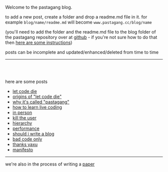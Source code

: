 Welcome to the pastagang blog.

to add a new post, create a folder and drop a readme.md file in it.
for example `blog/name/readme.md` will become `www.pastagang.cc/blog/name`

(you'll need to add the folder and the readme.md file to the blog folder of the pastagang repository over at [github](https://github.com/pastagang/pastagang/tree/main/blog) - if you're not sure how to do that then [here are some instructions](https://docs.github.com/en/repositories/working-with-files/managing-files/editing-files))


posts can be incomplete and updated/enhanced/deleted from time to time

---

<br>

<br>

here are some posts

- [let code die](/blog/let-code-die)
- [origins of "let code die"](/blog/let-code-die/origins)
- [why it's called "pastagang"](/blog/name)
- [how to learn live coding](/london/learn)
- [in person](/blog/in-person)
- [kill the user](/blog/kill-the-user)
- [hierarchy](/blog/hierarchy)
- [performance](/blog/performance)
- [should i write a blog](/blog/should-i-write-a-blog)
- [bad code only](/blog/bad-code-only)
- [thanks yaxu](/blog/thanks-yaxu)
- [manifesto](/blog/manifesto)

---

we're also in the process of writing a [paper](/paper)

